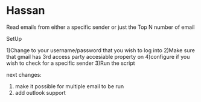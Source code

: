 # Hassan
Read emails from either a specific sender or just the Top N number of email

SetUp

1)Change to your username/password that you wish to log into
2)Make sure that gmail has 3rd access party accesiable property on
4)configure if you wish to check for a specific sender
3)Run the script

next changes:
1) make it possible for multiple email to be run 
2) add outlook support
